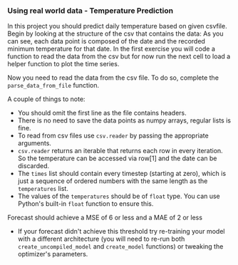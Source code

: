 ### Using real world data - Temperature Prediction

In this project you should predict daily temperature based on given csvfile.
Begin by looking at the structure of the csv that contains the data:
As you can see, each data point is composed of the date and the recorded minimum temperature for that date.
In the first exercise you will code a function to read the data from the csv but for now run the next cell to load a helper function to plot the time series.

Now you need to read the data from the csv file. To do so, complete the `parse_data_from_file` function.

A couple of things to note:

- You should omit the first line as the file contains headers.
- There is no need to save the data points as numpy arrays, regular lists is fine.
- To read from csv files use `csv.reader` by passing the appropriate arguments.
- `csv.reader` returns an iterable that returns each row in every iteration. So the temperature can be accessed via row[1] and the date can be discarded.
- The `times` list should contain every timestep (starting at zero), which is just a sequence of ordered numbers with the same length as the `temperatures` list.
- The values of the `temperatures` should be of `float` type. You can use Python's built-in `float` function to ensure this.

 Forecast should achieve a MSE of 6 or less and a MAE of 2 or less

- If your forecast didn't achieve this threshold try re-training your model with a different architecture (you will need to re-run both `create_uncompiled_model` and `create_model` functions) or tweaking the optimizer's parameters.
